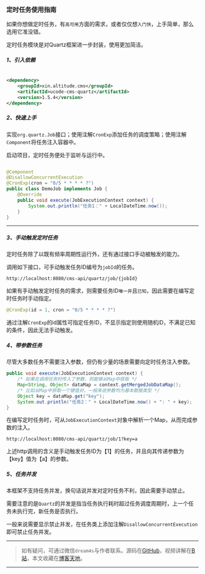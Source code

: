 ### 定时任务使用指南

如果你想做定时任务，有`高可用`方面的需求，或者仅仅想`入门快`，上手简单，那么选用它准没错。

定时任务模块是对Quartz框架进一步封装，使用更加简洁。

##### 1、引入依赖

```xml

<dependency>
    <groupId>xin.altitude.cms</groupId>
    <artifactId>ucode-cms-quartz</artifactId>
    <version>1.5.4</version>
</dependency>
```

##### 2、快速上手

实现`org.quartz.Job`接口；使用注解`CronExp`添加任务的调度策略；使用注解`Component`将任务注入容器中。

启动项目，定时任务便处于监听与运行中。

```java

@Component
@DisallowConcurrentExecution
@CronExp(cron = "0/5 * * * * ?")
public class DemoJob implements Job {
    @Override
    public void execute(JobExecutionContext context) {
        System.out.println("任务1：" + LocalDateTime.now());
    }
}
```

---

##### 3、手动触发定时任务

定时任务除了以既有频率周期性运行外，还有通过接口手动被触发的能力。

调用如下接口，可手动触发任务ID编号为`jobId`的任务。

```http
http://localhost:8080/cms-api/quartz/job/{jobId}
```

如果有手动触发定时任务的需求，则需要任务ID`唯一并`且`已知`，因此需要在编写定时任务时手动指定。

```java
@CronExp(id = 1, cron = "0/5 * * * * ?")
```
通过注解`CronExp`的id属性可指定任务ID，不显示指定则使用随机ID，不满足已知的条件，因此无法手动触发。

##### 4、带参数任务
尽管大多数任务不需要注入参数，但仍有少量的场景需要向定时任务注入参数。
```java
public void execute(JobExecutionContext context) {
    /* 如果在调用任务时传入了参数，则能够从Map中获取 */
    Map<String, Object> dataMap = context.getMergedJobDataMap();
    /* 比如从Map中获取一个键值对，一般来说参数均为基本数据类型 */
    Object key = dataMap.get("key");
    System.out.println("任务2：" + LocalDateTime.now() + ": " + key);
}
```
在编写定时任务时，可从`JobExecutionContext`对象中解析一个Map，从而完成参数的注入。

```http
http://localhost:8080/cms-api/quartz/job/1?key=a
```
上述http调用的含义是手动触发任务ID为【1】的任务，并且向其传递参数为【key】值为【a】的参数。

##### 5、任务并发
本框架不支持任务并发，换句话说并发对定时任务不利，因此需要手动禁止。

需要注意的是`Quartz`的并发是指当任务执行耗时超过任务调度周期时，上一个任务未执行完，新任务是否执行。

一般来说需要显示禁止并发，在任务类上添加注解`DisallowConcurrentExecution`即可禁止任务并发。


---
> 如有疑问，可通过微信`dream4s`与作者联系。源码在[GitHub](https://gitee.com/decsa)，视频讲解在[B站](https://space.bilibili.com/1936685014)，本文收藏在[博客天地](http://www.altitude.xin)。
---
